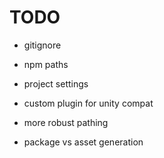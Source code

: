 # TODO
- gitignore
- npm paths
- project settings
- custom plugin for unity compat


- more robust pathing
- package vs asset generation